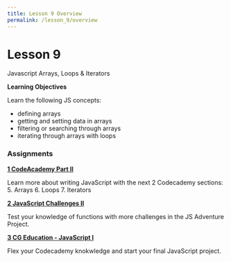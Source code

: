 ```yaml
---
title: Lesson 9 Overview
permalink: /lesson_9/overview
---
```


# Lesson 9

Javascript Arrays, Loops & Iterators

**Learning Objectives**

Learn the following JS concepts:
* defining arrays
* getting and setting data in arrays
* filtering or searching through arrays
* iterating through arrays with loops

### Assignments

**[1 CodeAcademy Part II](1_codeacademy_part_2)**

Learn more about writing JavaScript with the next 2 Codecademy sections:
5. Arrays
6. Loops
7. Iterators

**[2 JavaScript Challenges II](2_cg_ed_1)**

Test your knowledge of functions with more challenges in the JS Adventure Project.

**[3 CG Education - JavaScript I](3_cg_ed_1)**

Flex your Codecademy knokwledge and start your final JavaScript project.
